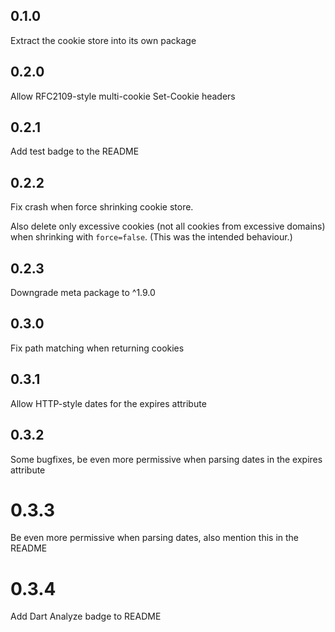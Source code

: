 ## 0.1.0
Extract the cookie store into its own package

## 0.2.0
Allow RFC2109-style multi-cookie Set-Cookie headers

## 0.2.1
Add test badge to the README

## 0.2.2
Fix crash when force shrinking cookie store.

Also delete only excessive cookies (not all cookies from excessive domains) when shrinking with `force=false`. (This was the intended behaviour.)

## 0.2.3
Downgrade meta package to ^1.9.0

## 0.3.0
Fix path matching when returning cookies

## 0.3.1
Allow HTTP-style dates for the expires attribute

## 0.3.2
Some bugfixes, be even more permissive when parsing dates in the expires attribute

# 0.3.3
Be even more permissive when parsing dates, also mention this in the README

# 0.3.4
Add Dart Analyze badge to README